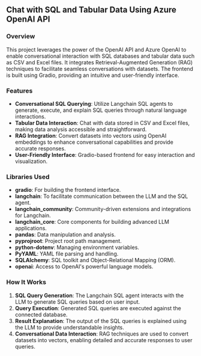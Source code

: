 ## Chat with SQL and Tabular Data Using Azure OpenAI API

### Overview
This project leverages the power of the OpenAI API and Azure OpenAI to enable conversational interaction with SQL databases and tabular data such as CSV and Excel files. It integrates Retrieval-Augmented Generation (RAG) techniques to facilitate seamless conversations with datasets. The frontend is built using Gradio, providing an intuitive and user-friendly interface.

### Features
- **Conversational SQL Querying**: Utilize Langchain SQL agents to generate, execute, and explain SQL queries through natural language interactions.
- **Tabular Data Interaction**: Chat with data stored in CSV and Excel files, making data analysis accessible and straightforward.
- **RAG Integration**: Convert datasets into vectors using OpenAI embeddings to enhance conversational capabilities and provide accurate responses.
- **User-Friendly Interface**: Gradio-based frontend for easy interaction and visualization.

### Libraries Used
- **gradio**: For building the frontend interface.
- **langchain**: To facilitate communication between the LLM and the SQL agent.
- **langchain_community**: Community-driven extensions and integrations for Langchain.
- **langchain_core**: Core components for building advanced LLM applications.
- **pandas**: Data manipulation and analysis.
- **pyprojroot**: Project root path management.
- **python-dotenv**: Managing environment variables.
- **PyYAML**: YAML file parsing and handling.
- **SQLAlchemy**: SQL toolkit and Object-Relational Mapping (ORM).
- **openai**: Access to OpenAI's powerful language models.

### How It Works
1. **SQL Query Generation**: The Langchain SQL agent interacts with the LLM to generate SQL queries based on user input.
2. **Query Execution**: Generated SQL queries are executed against the connected database.
3. **Result Explanation**: The output of the SQL queries is explained using the LLM to provide understandable insights.
4. **Conversational Data Interaction**: RAG techniques are used to convert datasets into vectors, enabling detailed and accurate responses to user queries.

